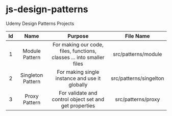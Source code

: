 # js-design-patterns
Udemy Design Patterns Projects


| Id  | Name               | Purpose                                                                | File Name              |
|:---:|:------------------:|:----------------------------------------------------------------------:|:----------------------:|
|  1  | Module Pattern     | For making our code, files, functions, classes ... into smaller files  | src/patterns/module    |
|  2  | Singleton Pattern  | For making single instance and use it globally                         | src/patterns/singelton |
|  3  | Proxy Pattern      | For validate and control object set and get properties                 | src/patterns/proxy     |